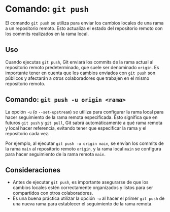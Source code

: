 # Comando: `git push`

El comando `git push` se utiliza para enviar los cambios locales de una rama a un repositorio remoto. Esto actualiza el estado del repositorio remoto con los commits realizados en la rama local.

## Uso
Cuando ejecutas `git push`, Git enviará los commits de la rama actual al repositorio remoto predeterminado, que suele ser denominado `origin`. Es importante tener en cuenta que los cambios enviados con `git push` son públicos y afectarán a otros colaboradores que trabajen en el mismo repositorio remoto.

## Comando: `git push -u origin <rama>`

La opción `-u` (o `--set-upstream`) se utiliza para configurar la rama local para hacer seguimiento de la rama remota especificada. Esto significa que en futuros `git push` y `git pull`, Git sabrá automáticamente a qué rama remota y local hacer referencia, evitando tener que especificar la rama y el repositorio cada vez.

Por ejemplo, al ejecutar `git push -u origin main`, se envían los commits de la rama `main` al repositorio remoto `origin`, y la rama local `main` se configura para hacer seguimiento de la rama remota `main`.

## Consideraciones
- Antes de ejecutar `git push`, es importante asegurarse de que los cambios locales estén correctamente organizados y listos para ser compartidos con otros colaboradores.
- Es una buena práctica utilizar la opción `-u` al hacer el primer `git push` de una nueva rama para establecer el seguimiento de la rama remota.


